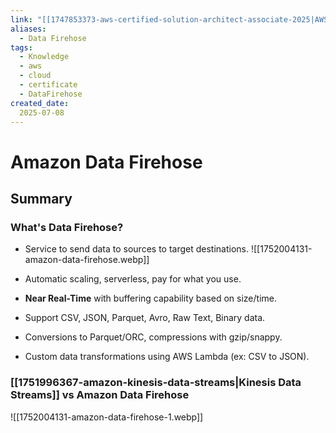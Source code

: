 ```yaml
---
link: "[[1747853373-aws-certified-solution-architect-associate-2025|AWS Certified Solution Architect Associate 2025]]"
aliases: 
  - Data Firehose
tags:
  - Knowledge
  - aws
  - cloud
  - certificate
  - DataFirehose
created_date:
  2025-07-08
---
```

# Amazon Data Firehose
## Summary
### What's Data Firehose?
- Service to send data to sources to target destinations.
![[1752004131-amazon-data-firehose.webp]]

- Automatic scaling, serverless, pay for what you use.
- **Near Real-Time** with buffering capability based on size/time.
- Support CSV, JSON, Parquet, Avro, Raw Text, Binary data.
- Conversions to Parquet/ORC, compressions with gzip/snappy.
- Custom data transformations using AWS Lambda (ex: CSV to JSON).

### [[1751996367-amazon-kinesis-data-streams|Kinesis Data Streams]] vs Amazon Data Firehose
![[1752004131-amazon-data-firehose-1.webp]]

